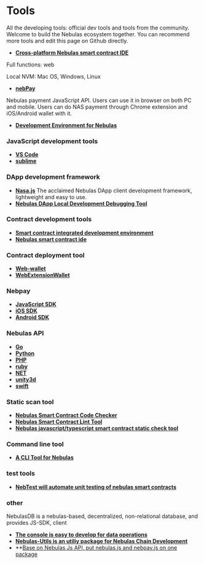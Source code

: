 # Tools

All the developing tools: official dev tools and tools from the community. Welcome to build the Nebulas ecosystem together. You can recommend more tools and edit this page on Github directly.


- **[Cross-platform Nebulas smart contract IDE](https://nebide.block2100.com/)**

Full functions: web

Local NVM: Mac OS, Windows, Linux


- **[nebPay](https://github.com/nebulasio/nebPay)**

Nebulas payment JavaScript API. 
Users can use it in browser on both PC and mobile. Users can do NAS payment through Chrome extension and iOS/Android wallet with it.

- **[Development Environment for Nebulas](https://github.com/mirei83/NebuEnv)**

### JavaScript development tools
- **[VS Code](https://code.visualstudio.com/)**
- **[sublime](https://www.sublimemerge.com/download)**

### DApp development framework
- **[Nasa.js](https://github.com/NasaTeam/Nasa.js)**
  The acclaimed Nebulas DApp client development framework, lightweight and easy to use.
- **[Nebulas DApp Local Development Debugging Tool](https://www.sublimemerge.com/download)**

### Contract development tools
- **[Smart contract integrated development environment](https://nebide.block2100.com/)**
- **[Nebulas smart contract ide](https://github.com/cailuxianggg/nebulas-ide)**

### Contract deployment tool
- **[Web-wallet](https://github.com/nebulasio/web-wallet)**
- **[WebExtensionWallet](https://github.com/ChengOrangeJu/WebExtensionWallet)**

### Nebpay
- **[JavaScript SDK](https://github.com/nebulasio/nebPay)**
- **[iOS SDK](https://github.com/nebulasio/neb.iOS)**
- **[Android SDK](https://github.com/nebulasio/neb.android)**

### Nebulas API
- **[Go](https://github.com/nebulasio/go-nebulas)**
- **[Python](https://github.com/nebulasio/neb.py)**
- **[PHP](https://github.com/nebulasio/neb.php)**
- **[ruby](https://github.com/simlegate/nebulas.rb)**
- **[NET](https://github.com/johnetran/neb.net)**
- **[unity3d](https://github.com/xbhuang1994/nebulas-unity-sdk)**
- **[swift](https://github.com/ZJJeffery/swiftSDK)**

### Static scan tool
- **[Nebulas Smart Contract Code Checker](https://github.com/NasaTeam/naslint)**
- **[Nebulas Smart Contract Lint Tool](https://github.com/jnoodle/nebulasLint)**
- **[Nebulas javascript/typescript smart contract static check tool](https://github.com/zoowii/nebstaticcheck)**

### Command line tool
- **[A CLI Tool for Nebulas](https://github.com/5sWind/nebCli)**

### test tools
- **[NebTest will automate unit testing of nebulas smart contracts](https://github.com/Ideas2IT/nebtest)**

### other
NebulasDB is a nebulas-based, decentralized, non-relational database, and provides JS-SDK, client
- **[The console is easy to develop for data operations](https://github.com/antgan/nebulasdb-sdk)**
- **[Nebulas-Utils is an utiliy package for Nebulas Chain Development](https://github.com/iHamburg/nebulas-utils)**
- **[Base on Nebulas Js API, put nebulas.js and nebpay.js on one package](https://github.com/xuelabi123/nebrella)





